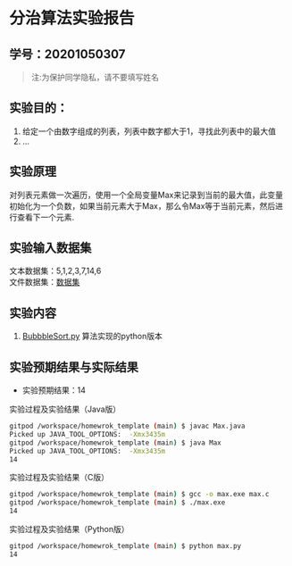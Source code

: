 # 分治算法实验报告

## 学号：20201050307

>注:为保护同学隐私，请不要填写姓名

## 实验目的：

1. 给定一个由数字组成的列表，列表中数字都大于1，寻找此列表中的最大值
1. ...

## 实验原理

对列表元素做一次遍历，使用一个全局变量Max来记录到当前的最大值，此变量初始化为一个负数，如果当前元素大于Max，那么令Max等于当前元素，然后进行查看下一个元素.


## 实验输入数据集

文本数据集：5,1,2,3,7,14,6  
文件数据集：[数据集](./data/list.txt)

## 实验内容

1. [BubbbleSort.py](https://github.com/JunoSYQ/homewrok_template/blob/main/%E5%88%86%E6%B2%BB%E7%AE%97%E6%B3%95/BubbleSort.py) 算法实现的python版本


## 实验预期结果与实际结果
+ 实验预期结果：14

实验过程及实验结果（Java版）

```bash
gitpod /workspace/homewrok_template (main) $ javac Max.java
Picked up JAVA_TOOL_OPTIONS:  -Xmx3435m
gitpod /workspace/homewrok_template (main) $ java Max
Picked up JAVA_TOOL_OPTIONS:  -Xmx3435m
14

```

实验过程及实验结果（C版）

```bash
gitpod /workspace/homewrok_template (main) $ gcc -o max.exe max.c
gitpod /workspace/homewrok_template (main) $ ./max.exe 
14

```

实验过程及实验结果（Python版）

```bash
gitpod /workspace/homewrok_template (main) $ python max.py 
14

```
